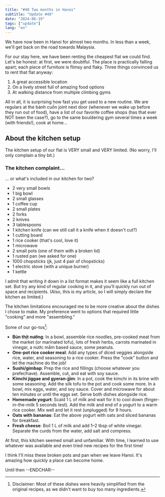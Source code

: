 ```yaml
---
title: "#48 Two months in Hanoi"
subtitle: "Update #48"
date: "2024-06-19"
tags: ["update"]
lang: "en"
---
```


We have now been in Hanoi for almost two months. In less than a week, we'll get back on the road towards Malaysia.

For our stay here, we have been renting the cheapest flat we could find. Let's be honest: at first, we were doubtful. The place is practically falling apart; each piece of furniture is flimsy and flaky. Three things convinced us to rent that flat anyway:

1. A great accessible location
2. On a lively street full of amazing food options
3. At walking distance from multiple climbing gyms

All in all, it is surprising how fast you get used to a new routine. We are regulars at the bánh cuốn joint next door (whenever we wake up before they run out of food), have a list of our favorite coffee shops (has that ever NOT been the case?), go to the same bouldering gym several times a week (with friends!), cook at home...

## About the kitchen setup

The kitchen setup of our flat is VERY small and VERY limited. (No worry, I'll only complain a tiny bit.)

<aside>

### The kitchen complaint...

... or what's included in our kitchen for two?

- 2 very small bowls
- 1 big bowl
- 2 small glasses
- 1 coffee cup
- 2 small plates
- 2 forks
- 2 knives
- 3 tablespoons
- 1 kitchen knife (can we still call it a knife when it doesn't cut?)
- 1 cutting board
- 1 rice cooker (that's cool, love it)
- 1 microwave
- 2 small pots (one of them with a broken lid)
- 1 rusted pan (we asked for one)
- 1000 chopsticks (jk, just 4 pair of chopsticks)
- 1 electric stove (with a unique burner)
- 1 kettle

I admit that writing it down in a list format makes it seem like a full kitchen set. But try any kind of regular cooking in it, and you'll quickly run out of space and recipients. (Also, this is my article, so I will simply declare the kitchen as limited.)

</aside>

The kitchen limitations encouraged me to be more creative about the dishes I chose to make. My preference went to options that required little "cooking" and more "assembling."

Some of our go-tos[^1]:

- **Bún thịt nướng**: In a bowl, assemble rice noodles, pre-cooked meat from the market (or marinated tofu), lots of fresh herbs, carrots marinated in vinegar, a nước mắm based sauce, some peanuts.
- **One-pot rice cooker meal**: Add any types of diced veggies alongside rice, water, and seasoning to a rice cooker. Press the "cook" button and let the machine do the job!
- **Sushi/gimbap**: Prep the rice and fillings (choose whatever you prefer/have). Assemble, cut, and eat with soy sauce.
- **Kimchi jiggae and gyeran-jjim**: In a pot, cook the kimchi in its brine with some seasoning. Add the silk tofu to the pot and cook some more. In a bowl, mix eggs, water, and soy sauce. Cover and microwave for about ten minutes or until the eggs set. Serve both dishes alongside rice.
- **Homemade yogurt**: Scald 1 L of milk and wait for it to cool down (finger-in-the-milk 5 seconds test). Add the milk and end of a yogurt to a warm rice cooker. Mix well and let it rest (unplugged) for 9 hours.
- **Oats with bananas**: Eat the above yogurt with oats and sliced bananas for breakfast.
- **Fresh cheese**: Boil 1 L of milk and add 1–2 tbsp of white vinegar. Separate the curds from the water, add salt and compress.

At first, this kitchen seemed small and unfamiliar. With time, I learned to use whatever was available and even tried new recipes for the first time!

I think I'll miss these broken pots and pan when we leave Hanoi. It's amazing how quickly a place can become home.

Until then --ENDCHAR--

[^1]: Disclaimer: Most of these dishes were heavily simplified from the original recipes, as we didn't want to buy too many ingredients.
